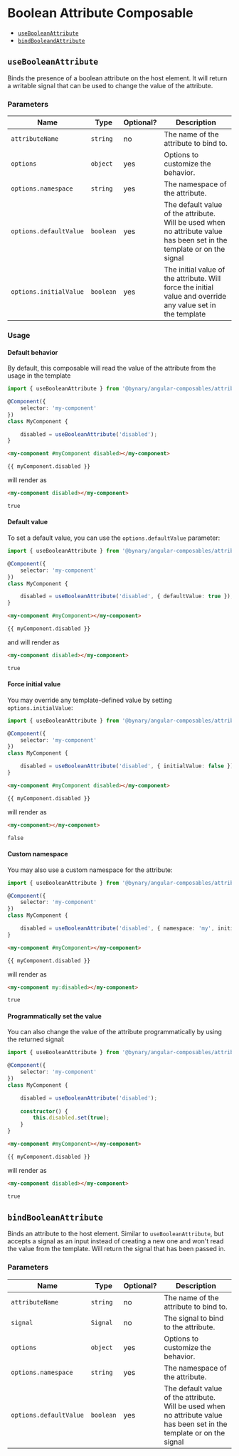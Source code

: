 # Boolean Attribute Composable

- [`useBooleanAttribute`](#usebooleanattribute)
- [`bindBooleandAttribute`](#bindbooleanattribute)

## `useBooleanAttribute`

Binds the presence of a boolean attribute on the host element.
It will return a writable signal that can be used to change the value of the attribute.

### Parameters

| Name                   | Type      | Optional? | Description                                                                                                            |
|------------------------|-----------|-----------|------------------------------------------------------------------------------------------------------------------------|
| `attributeName`        | `string`  | no        | The name of the attribute to bind to.                                                                                  |
| `options`              | `object`  | yes       | Options to customize the behavior.                                                                                     |
| `options.namespace`    | `string`  | yes       | The namespace of the attribute.                                                                                        |
| `options.defaultValue` | `boolean` | yes       | The default value of the attribute. Will be used when no attribute value has been set in the template or on the signal |
| `options.initialValue` | `boolean` | yes       | The initial value of the attribute. Will force the initial value and override any value set in the template            |

### Usage

#### Default behavior

By default, this composable will read the value of the attribute from the usage in the template

```ts
import { useBooleanAttribute } from '@bynary/angular-composables/attribute';

@Component({
    selector: 'my-component'
})
class MyComponent {

    disabled = useBooleanAttribute('disabled');
}
```

```html
<my-component #myComponent disabled></my-component>

{{ myComponent.disabled }}
```

will render as

```html
<my-component disabled></my-component>

true
```

#### Default value

To set a default value, you can use the `options.defaultValue` parameter:

```ts
import { useBooleanAttribute } from '@bynary/angular-composables/attribute';

@Component({
    selector: 'my-component'
})
class MyComponent {

    disabled = useBooleanAttribute('disabled', { defaultValue: true });
}
```

```html
<my-component #myComponent></my-component>

{{ myComponent.disabled }}
```

and will render as

```html
<my-component disabled></my-component>

true
```

#### Force initial value

You may override any template-defined value by setting `options.initialValue`:

```ts
import { useBooleanAttribute } from '@bynary/angular-composables/attribute';

@Component({
    selector: 'my-component'
})
class MyComponent {

    disabled = useBooleanAttribute('disabled', { initialValue: false });
}
```

```html
<my-component #myComponent disabled></my-component>

{{ myComponent.disabled }}
```

will render as

```html
<my-component></my-component>

false
```

#### Custom namespace

You may also use a custom namespace for the attribute:

```ts
import { useBooleanAttribute } from '@bynary/angular-composables/attribute';

@Component({
    selector: 'my-component'
})
class MyComponent {

    disabled = useBooleanAttribute('disabled', { namespace: 'my', initialValue: true });
}
```

```html
<my-component #myComponent></my-component>

{{ myComponent.disabled }}
```

will render as

```html
<my-component my:disabled></my-component>

true
```

#### Programmatically set the value

You can also change the value of the attribute programmatically by using the returned signal:

```ts
import { useBooleanAttribute } from '@bynary/angular-composables/attribute';

@Component({
    selector: 'my-component'
})
class MyComponent {

    disabled = useBooleanAttribute('disabled');
    
    constructor() {
        this.disabled.set(true);
    }
}
```

```html
<my-component #myComponent></my-component>

{{ myComponent.disabled }}
```

will render as

```html
<my-component disabled></my-component>

true
```

## `bindBooleanAttribute`

Binds an attribute to the host element. Similar to `useBooleanAttribute`, but accepts a signal as an input instead of creating a new one and won't read the value from the template.
Will return the signal that has been passed in.

### Parameters

| Name                   | Type      | Optional? | Description                                                                                                            |
|------------------------|-----------|-----------|------------------------------------------------------------------------------------------------------------------------|
| `attributeName`        | `string`  | no        | The name of the attribute to bind to.                                                                                  |
| `signal`               | `Signal`  | no        | The signal to bind to the attribute.                                                                                   |
| `options`              | `object`  | yes       | Options to customize the behavior.                                                                                     |
| `options.namespace`    | `string`  | yes       | The namespace of the attribute.                                                                                        |
| `options.defaultValue` | `boolean` | yes       | The default value of the attribute. Will be used when no attribute value has been set in the template or on the signal |

